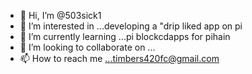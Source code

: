 - 👋 Hi, I’m @503sick1
- 👀 I’m interested in ...developing a "drip liked app on pi 
- 🌱 I’m currently learning ...pi blockcdapps for pihain
- 💞️ I’m looking to collaborate on ...
- 📫 How to reach me ...timbers420fc@gmail.com 

<!---
503sick1/503sick1 is a ✨ special ✨ repository because its `README.md` (this file) appears on your GitHub profile.
You can click the Preview link to take a look at your changes.
--->
